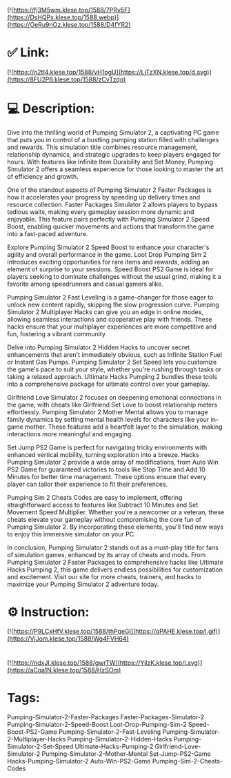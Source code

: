 [![https://fj3M5wm.klese.top/1588/7PRv5F](https://DsHQPx.klese.top/1588.webp)](https://OeRu9nOz.klese.top/1588/D4fYR2)
# ✅ Link:
[![https://n2tI4.klese.top/1588/vH1pgU](https://LjTzXN.klese.top/d.svg)](https://8FU2P6.klese.top/1588/zCvTzqq)
# 💻 Description:
Dive into the thrilling world of Pumping Simulator 2, a captivating PC game that puts you in control of a bustling pumping station filled with challenges and rewards. This simulation title combines resource management, relationship dynamics, and strategic upgrades to keep players engaged for hours. With features like Infinite Item Durability and Set Money, Pumping Simulator 2 offers a seamless experience for those looking to master the art of efficiency and growth.



One of the standout aspects of Pumping Simulator 2 Faster Packages is how it accelerates your progress by speeding up delivery times and resource collection. Faster Packages Simulator 2 allows players to bypass tedious waits, making every gameplay session more dynamic and enjoyable. This feature pairs perfectly with Pumping Simulator 2 Speed Boost, enabling quicker movements and actions that transform the game into a fast-paced adventure.



Explore Pumping Simulator 2 Speed Boost to enhance your character's agility and overall performance in the game. Loot Drop Pumping Sim 2 introduces exciting opportunities for rare items and rewards, adding an element of surprise to your sessions. Speed Boost PS2 Game is ideal for players seeking to dominate challenges without the usual grind, making it a favorite among speedrunners and casual gamers alike.



Pumping Simulator 2 Fast Leveling is a game-changer for those eager to unlock new content rapidly, skipping the slow progression curve. Pumping Simulator 2 Multiplayer Hacks can give you an edge in online modes, allowing seamless interactions and cooperative play with friends. These hacks ensure that your multiplayer experiences are more competitive and fun, fostering a vibrant community.



Delve into Pumping Simulator 2 Hidden Hacks to uncover secret enhancements that aren't immediately obvious, such as Infinite Station Fuel or Instant Gas Pumps. Pumping Simulator 2 Set Speed lets you customize the game's pace to suit your style, whether you're rushing through tasks or taking a relaxed approach. Ultimate Hacks Pumping 2 bundles these tools into a comprehensive package for ultimate control over your gameplay.



Girlfriend Love Simulator 2 focuses on deepening emotional connections in the game, with cheats like Girlfriend Set Love to boost relationship meters effortlessly. Pumping Simulator 2 Mother Mental allows you to manage family dynamics by setting mental health levels for characters like your in-game mother. These features add a heartfelt layer to the simulation, making interactions more meaningful and engaging.



Set Jump PS2 Game is perfect for navigating tricky environments with enhanced vertical mobility, turning exploration into a breeze. Hacks Pumping Simulator 2 provide a wide array of modifications, from Auto Win PS2 Game for guaranteed victories to tools like Stop Time and Add 10 Minutes for better time management. These options ensure that every player can tailor their experience to fit their preferences.



Pumping Sim 2 Cheats Codes are easy to implement, offering straightforward access to features like Subtract 10 Minutes and Set Movement Speed Multiplier. Whether you're a newcomer or a veteran, these cheats elevate your gameplay without compromising the core fun of Pumping Simulator 2. By incorporating these elements, you'll find new ways to enjoy this immersive simulator on your PC.



In conclusion, Pumping Simulator 2 stands out as a must-play title for fans of simulation games, enhanced by its array of cheats and mods. From Pumping Simulator 2 Faster Packages to comprehensive hacks like Ultimate Hacks Pumping 2, this game delivers endless possibilities for customization and excitement. Visit our site for more cheats, trainers, and hacks to maximize your Pumping Simulator 2 adventure today.

# ⚙️ Instruction:
[![https://P9LCxHfV.klese.top/1588/thPqeGI](https://qPAHE.klese.top/i.gif)](https://VjJom.klese.top/1588/Wg4FVH64)
#
[![https://ndxJI.klese.top/1588/gwrTW](https://YilzK.klese.top/l.svg)](https://aCqa1N.klese.top/1588/HzSOm)
# Tags:
Pumping-Simulator-2-Faster-Packages Faster-Packages-Simulator-2 Pumping-Simulator-2-Speed-Boost Loot-Drop-Pumping-Sim-2 Speed-Boost-PS2-Game Pumping-Simulator-2-Fast-Leveling Pumping-Simulator-2-Multiplayer-Hacks Pumping-Simulator-2-Hidden-Hacks Pumping-Simulator-2-Set-Speed Ultimate-Hacks-Pumping-2 Girlfriend-Love-Simulator-2 Pumping-Simulator-2-Mother-Mental Set-Jump-PS2-Game Hacks-Pumping-Simulator-2 Auto-Win-PS2-Game Pumping-Sim-2-Cheats-Codes






